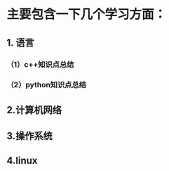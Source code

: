 # 主要包含一下几个学习方面：
##  1. 语言
###   （1）c++知识点总结
###   （2）python知识点总结
##  2.计算机网络
##  3.操作系统
##  4.linux
